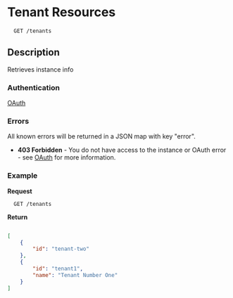# Tenant Resources

```
  GET /tenants
```

## Description

Retrieves instance info

### Authentication

[OAuth](https://github.com/userevents/charon)


### Errors

All known errors will be returned in a JSON map with key "error".

- **403 Forbidden** - You do not have access to the instance or OAuth error - see [OAuth](https://github.com/userevents/charon) for more information.

### Example

**Request**

```
  GET /tenants
```

**Return**

```json

[
    {
        "id": "tenant-two"
    },
    {
        "id": "tenant1",
        "name": "Tenant Number One"
    }
]

```


